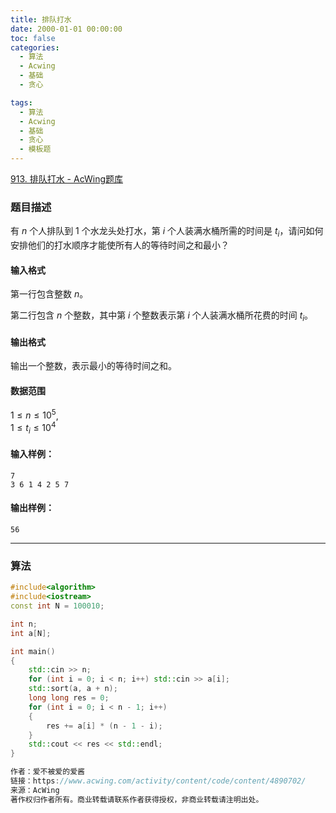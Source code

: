 ```yaml
---
title: 排队打水
date: 2000-01-01 00:00:00
toc: false
categories:
  - 算法
  - Acwing
  - 基础
  - 贪心

tags:
  - 算法
  - Acwing
  - 基础
  - 贪心
  - 模板题
---
```


[913. 排队打水 - AcWing题库](https://www.acwing.com/problem/content/description/915/)
### 题目描述
有 $n$ 个人排队到 $1$ 个水龙头处打水，第 $i$ 个人装满水桶所需的时间是 $t_i$，请问如何安排他们的打水顺序才能使所有人的等待时间之和最小？

#### 输入格式

第一行包含整数 $n$。

第二行包含 $n$ 个整数，其中第 $i$ 个整数表示第 $i$ 个人装满水桶所花费的时间 $t_i$。

#### 输出格式

输出一个整数，表示最小的等待时间之和。

#### 数据范围

$1 \le n \le 10^5$,  
$1 \le t_i \le 10^4$

#### 输入样例：

```
7
3 6 1 4 2 5 7
```

#### 输出样例：

```
56
```

---
### 算法

```cpp
#include<algorithm>
#include<iostream>
const int N = 100010;

int n;
int a[N];

int main()
{
    std::cin >> n;
    for (int i = 0; i < n; i++) std::cin >> a[i];
    std::sort(a, a + n);
    long long res = 0;
    for (int i = 0; i < n - 1; i++)
    {
        res += a[i] * (n - 1 - i);
    }
    std::cout << res << std::endl;
}

作者：爱不被爱的爱酱
链接：https://www.acwing.com/activity/content/code/content/4890702/
来源：AcWing
著作权归作者所有。商业转载请联系作者获得授权，非商业转载请注明出处。
```